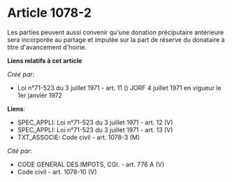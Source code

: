 # Article 1078-2

Les parties peuvent aussi convenir qu'une donation préciputaire antérieure sera incorporée au partage et imputée sur la part
de réserve du donataire à titre d'avancement d'hoirie.

**Liens relatifs à cet article**

_Créé par_:

  - Loi n°71-523 du 3 juillet 1971 - art. 11 () JORF 4 juillet 1971 en vigueur le 1er janvier 1972

**Liens**:

  - SPEC_APPLI: Loi n°71-523 du 3 juillet 1971 - art. 12 (V)
  - SPEC_APPLI: Loi n°71-523 du 3 juillet 1971 - art. 13 (V)
  - TXT_ASSOCIE: Code civil - art. 1078-3 (M)

_Cité par_:

  - CODE GENERAL DES IMPOTS, CGI. - art. 776 A (V)
  - Code civil - art. 1078-10 (V)
